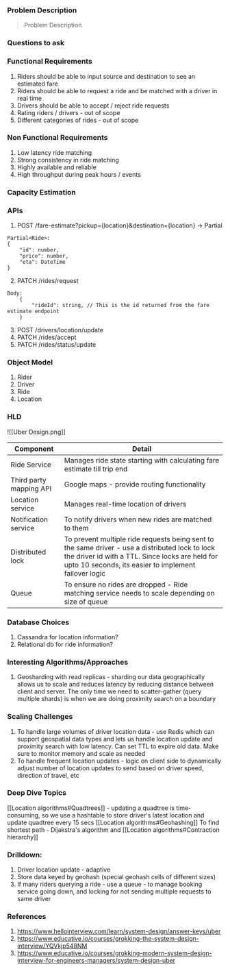 ### Problem Description
> Problem Description

### Questions to ask


### Functional Requirements
1. Riders should be able to input source and destination to see an estimated fare
2. Riders should be able to request a ride and be matched with a driver in real time
3. Drivers should be able to accept / reject ride requests
4. Rating riders / drivers - out of scope
5. Different categories of rides - out of scope

### Non Functional Requirements
1. Low latency ride matching 
2. Strong consistency in ride matching 
3. Highly available and reliable 
4. High throughput during peak hours / events 

### Capacity Estimation


### APIs
1. POST /fare-estimate?pickup={location}&destination={location} -> Partial
```
Partial<Ride>: 
{
	"id": number, 
	"price": number, 
	"eta": DateTime 
}
```
2. PATCH /rides/request
```
Body:
    {
        "rideId": string, // This is the id returned from the fare estimate endpoint
    }
```
3. POST /drivers/location/update
4. PATCH /rides/accept
5. PATCH /rides/status/update
### Object Model
1. Rider
2. Driver
3. Ride
4. Location

### HLD

![[Uber Design.png]]

| Component               | Detail                                                                                                                                                                                                      |
| ----------------------- | ----------------------------------------------------------------------------------------------------------------------------------------------------------------------------------------------------------- |
| Ride Service            | Manages ride state starting with calculating fare estimate till trip end                                                                                                                                    |
| Third party mapping API | Google maps - provide routing functionality                                                                                                                                                                 |
| Location service        | Manages real-time location of drivers                                                                                                                                                                       |
| Notification service    | To notify drivers when new rides are matched to them                                                                                                                                                        |
| Distributed lock        | To prevent multiple ride requests being sent to the same driver - use a distributed lock to lock the driver id with a TTL. Since locks are held for upto 10 seconds, its easier to implement failover logic |
| Queue                   | To ensure no rides are dropped - Ride matching service needs to scale depending on size of queue                                                                                                            |


### Database Choices
1. Cassandra for location information? 
2. Relational db for ride information? 

### Interesting Algorithms/Approaches
1. Geosharding with read replicas - sharding our data geographically allows us to scale and reduces latency by reducing distance between client and server. The only time we need to scatter-gather (query multiple shards) is when we are doing proximity search on a boundary

### Scaling Challenges
1. To handle large volumes of driver location data - use Redis which can support geospatial data types and lets us handle location update and proximity search with low latency. Can set TTL to expire old data. Make sure to monitor memory and scale as needed
2. To handle frequent location updates - logic on client side to dynamically adjust number of location updates to send based on driver speed, direction of travel, etc 

### Deep Dive Topics
[[Location algorithms#Quadtrees]] - updating a quadtree is time-consuming, so we use a hashtable to store driver's latest location and update quadtree every 15 secs 
[[Location algorithms#Geohashing]]
To find shortest path - Dijakstra's algorithm and [[Location algorithms#Contraction hierarchy]]

### Drilldown:
1. Driver location update - adaptive 
2. Store data keyed by geohash (special geohash cells of different sizes)
3. If many riders querying a ride - use a queue - to manage booking service going down, and locking for not sending multiple requests to same driver 

### References
1. https://www.hellointerview.com/learn/system-design/answer-keys/uber
2. https://www.educative.io/courses/grokking-the-system-design-interview/YQVkjp548NM
3. https://www.educative.io/courses/grokking-modern-system-design-interview-for-engineers-managers/system-design-uber